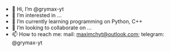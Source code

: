 - 👋 Hi, I’m @grymax-yt
- 👀 I’m interested in ...
- 🌱 I’m currently learning programming on Python, C++
- 💞️ I’m looking to collaborate on ...
- 📫 How to reach me: mail: maximchyt@outlook.com; telegram: @grymax-yt

<!---
grymax-yt/grymax-yt is a ✨ special ✨ repository because its `README.md` (this file) appears on your GitHub profile.
You can click the Preview link to take a look at your changes.
--->
